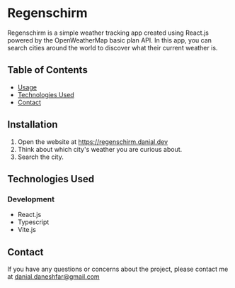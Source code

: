 # Regenschirm

Regenschirm is a simple weather tracking app created using React.js powered by the OpenWeatherMap basic plan API. In this app, you can search cities around the world to discover what their current weather is.

## Table of Contents

- [Usage](#usage)
- [Technologies Used](#technologies-used)
- [Contact](#contact)

## Installation

1. Open the website at https://regenschirm.danial.dev
2. Think about which city's weather you are curious about.
3. Search the city.

## Technologies Used

### Development

- React.js
- Typescript
- Vite.js

## Contact

If you have any questions or concerns about the project, please contact me at danial.daneshfar@gmail.com
